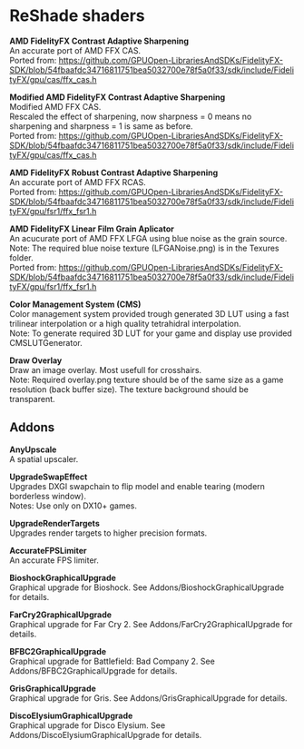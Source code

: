 # ReShade shaders
 
**AMD FidelityFX Contrast Adaptive Sharpening**  
An accurate port of AMD FFX CAS.  
Ported from: https://github.com/GPUOpen-LibrariesAndSDKs/FidelityFX-SDK/blob/54fbaafdc34716811751bea5032700e78f5a0f33/sdk/include/FidelityFX/gpu/cas/ffx_cas.h

**Modified AMD FidelityFX Contrast Adaptive Sharpening**  
Modified AMD FFX CAS.  
Rescaled the effect of sharpening, now sharpness = 0 means no sharpening and sharpness = 1 is same as before.  
Ported from: https://github.com/GPUOpen-LibrariesAndSDKs/FidelityFX-SDK/blob/54fbaafdc34716811751bea5032700e78f5a0f33/sdk/include/FidelityFX/gpu/cas/ffx_cas.h

**AMD FidelityFX Robust Contrast Adaptive Sharpening**  
An accurate port of AMD FFX RCAS.  
Ported from: https://github.com/GPUOpen-LibrariesAndSDKs/FidelityFX-SDK/blob/54fbaafdc34716811751bea5032700e78f5a0f33/sdk/include/FidelityFX/gpu/fsr1/ffx_fsr1.h

**AMD FidelityFX Linear Film Grain Aplicator**  
An acucurate port of AMD FFX LFGA using blue noise as the grain source.  
Note: The required blue noise texture (LFGANoise.png) is in the Texures folder.  
Ported from: https://github.com/GPUOpen-LibrariesAndSDKs/FidelityFX-SDK/blob/54fbaafdc34716811751bea5032700e78f5a0f33/sdk/include/FidelityFX/gpu/fsr1/ffx_fsr1.h

**Color Management System (CMS)**  
Color management system provided trough generated 3D LUT using a fast trilinear interpolation or a high quality tetrahidral interpolation.  
Note: To generate required 3D LUT for your game and display use provided CMSLUTGenerator.

**Draw Overlay**  
Draw an image overlay. Most usefull for crosshairs.  
Note: Required overlay.png texture should be of the same size as a game resolution (back buffer size). The texture background should be transparent.

## Addons

**AnyUpscale**  
A spatial upscaler.

**UpgradeSwapEffect**  
Upgrades DXGI swapchain to flip model and enable tearing (modern borderless window).  
Notes: Use only on DX10+ games.

**UpgradeRenderTargets**  
Upgrades render targets to higher precision formats.

**AccurateFPSLimiter**  
An accurate FPS limiter.

**BioshockGraphicalUpgrade**  
Graphical upgrade for Bioshock. See Addons/BioshockGraphicalUpgrade for details.

**FarCry2GraphicalUpgrade**  
Graphical upgrade for Far Cry 2. See Addons/FarCry2GraphicalUpgrade for details.

**BFBC2GraphicalUpgrade**  
Graphical upgrade for Battlefield: Bad Company 2. See Addons/BFBC2GraphicalUpgrade for details.

**GrisGraphicalUpgrade**  
Graphical upgrade for Gris. See Addons/GrisGraphicalUpgrade for details.

**DiscoElysiumGraphicalUpgrade**  
Graphical upgrade for Disco Elysium. See Addons/DiscoElysiumGraphicalUpgrade for details.